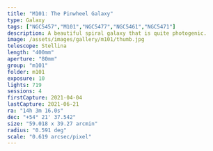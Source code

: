 ```yaml
---
title: "M101: The Pinwheel Galaxy"
type: Galaxy
tags: ["NGC5457","M101","NGC5477","NGC5461","NGC5471"]
description: A beautiful spiral galaxy that is quite photogenic.
image: /assets/images/gallery/m101/thumb.jpg
telescope: Stellina
length: "400mm"
aperture: "80mm"
group: "m101"
folder: m101
exposure: 10
lights: 719
sessions: 4
firstCapture: 2021-04-04
lastCapture: 2021-06-21
ra: "14h 3m 16.0s"
dec: "+54° 21' 37.542"
size: "59.018 x 39.27 arcmin"
radius: "0.591 deg"
scale: "0.619 arcsec/pixel"
---
```

